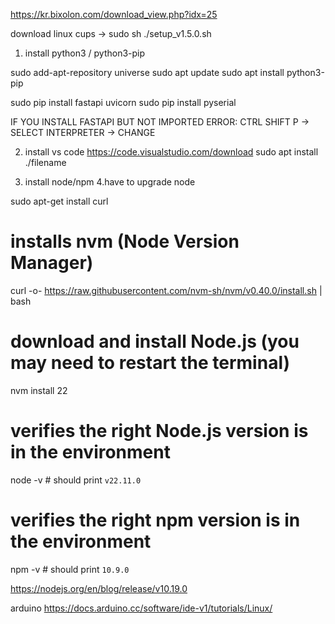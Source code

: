 https://kr.bixolon.com/download_view.php?idx=25

download linux cups -> sudo sh ./setup_v1.5.0.sh

1. install python3 / python3-pip

sudo add-apt-repository universe
sudo apt update
sudo apt install python3-pip

sudo pip install fastapi uvicorn
sudo pip install pyserial


IF YOU INSTALL FASTAPI BUT NOT IMPORTED ERROR:
CTRL SHIFT P -> SELECT INTERPRETER -> CHANGE 

2. install vs code
https://code.visualstudio.com/download
sudo apt install ./filename

4. install node/npm
4.have to upgrade node

sudo apt-get install curl
# installs nvm (Node Version Manager)
curl -o- https://raw.githubusercontent.com/nvm-sh/nvm/v0.40.0/install.sh | bash

# download and install Node.js (you may need to restart the terminal)
nvm install 22

# verifies the right Node.js version is in the environment
node -v # should print `v22.11.0`

# verifies the right npm version is in the environment
npm -v # should print `10.9.0`

https://nodejs.org/en/blog/release/v10.19.0


arduino
https://docs.arduino.cc/software/ide-v1/tutorials/Linux/

